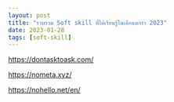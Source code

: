 ```yaml
---
layout: post
title: "รวบรวม Soft skill ที่ได้เรียนรู้ในเดือนมกรา 2023"
date: 2023-01-28
tags: [soft-skill]
---
```


https://dontasktoask.com/

https://nometa.xyz/

https://nohello.net/en/
